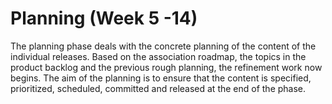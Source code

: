 # Planning (Week 5 -14)

The planning phase deals with the concrete planning of the content of the individual releases. Based on the association roadmap, the topics in the product backlog and the previous rough planning, the refinement work now begins. The aim of the planning is to ensure that the content is specified, prioritized, scheduled, committed and released at the end of the phase.
